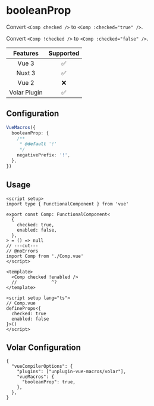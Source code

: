 # booleanProp <PackageVersion name="@vue-macros/boolean-prop" />

<StabilityLevel level="experimental" />

Convert `<Comp checked />` to `<Comp :checked="true" />`.

Convert `<Comp !checked />` to `<Comp :checked="false" />`.

|   Features   |     Supported      |
| :----------: | :----------------: |
|    Vue 3     | :white_check_mark: |
|    Nuxt 3    | :white_check_mark: |
|    Vue 2     |        :x:         |
| Volar Plugin | :white_check_mark: |

## Configuration

```ts
VueMacros({
  booleanProp: {
    /**
     * @default '!'
     */
    negativePrefix: '!',
  },
})
```

## Usage

<!-- prettier-ignore-start -->
```vue twoslash
<script setup>
import type { FunctionalComponent } from 'vue'

export const Comp: FunctionalComponent<
  {
    checked: true,
    enabled: false,
  },
> = () => null
// ---cut---
// @noErrors
import Comp from './Comp.vue'
</script>

<template>
  <Comp checked !enabled />
  //             ^?
</template>
```
<!-- prettier-ignore-end -->

```vue twoslash
<script setup lang="ts">
// Comp.vue
defineProps<{
  checked: true
  enabled: false
}>()
</script>
```

## Volar Configuration

```jsonc {3,5} [tsconfig.json]
{
  "vueCompilerOptions": {
    "plugins": ["unplugin-vue-macros/volar"],
    "vueMacros": {
      "booleanProp": true,
    },
  },
}
```
